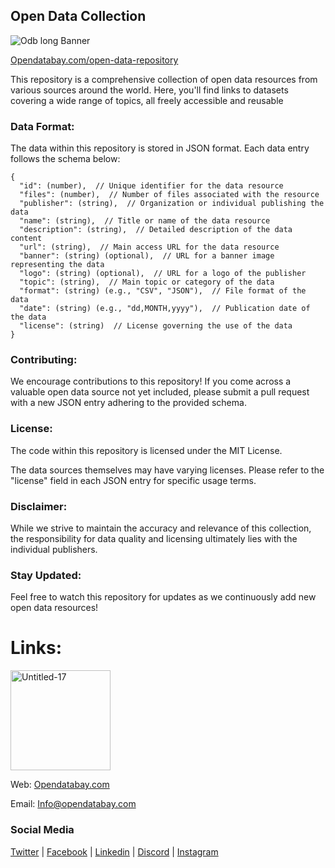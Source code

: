 ## Open Data Collection
![Odb long Banner](https://github.com/Opendatabay/Datasets/assets/169787519/c2fc1fcf-7fe2-4d53-84a7-2d1c7b0abe8c)





[Opendatabay.com/open-data-repository](https://opendatabay.com/open-data-repository)


This repository is a comprehensive collection of open data resources from various sources around the world. Here, you'll find links to datasets covering a wide range of topics, all freely accessible and reusable

### Data Format:

The data within this repository is stored in JSON format. Each data entry follows the schema below:

```
{
  "id": (number),  // Unique identifier for the data resource
  "files": (number),  // Number of files associated with the resource
  "publisher": (string),  // Organization or individual publishing the data
  "name": (string),  // Title or name of the data resource
  "description": (string),  // Detailed description of the data content
  "url": (string),  // Main access URL for the data resource
  "banner": (string) (optional),  // URL for a banner image representing the data
  "logo": (string) (optional),  // URL for a logo of the publisher
  "topic": (string),  // Main topic or category of the data
  "format": (string) (e.g., "CSV", "JSON"),  // File format of the data
  "date": (string) (e.g., "dd,MONTH,yyyy"),  // Publication date of the data
  "license": (string)  // License governing the use of the data
}
```

### Contributing:

We encourage contributions to this repository! If you come across a valuable open data source not yet included, please submit a pull request with a new JSON entry adhering to the provided schema.

### License:

The code within this repository is licensed under the MIT License.

The data sources themselves may have varying licenses. Please refer to the "license" field in each JSON entry for specific usage terms.

### Disclaimer:

While we strive to maintain the accuracy and relevance of this collection, the responsibility for data quality and licensing ultimately lies with the individual publishers.

### Stay Updated:

Feel free to watch this repository for updates as we continuously add new open data resources!




# Links:
<img width="160" alt="Untitled-17" src="https://github.com/Opendatabay/Datasets/assets/169787519/d01b98ec-bc4b-4302-b402-3829bc9b53d9">




Web: [Opendatabay.com](https://www.opendatabay.com/)

Email: Info@opendatabay.com


### Social Media

[Twitter](https://x.com/Open_databay) | 
[Facebook](https://www.facebook.com/opendatabay/) | 
[Linkedin](https://www.linkedin.com/company/opendatabay/) | 
[Discord](https://discord.gg/vtZ6mV49Ea) | 
[Instagram](https://www.instagram.com/opendatabay/) 
